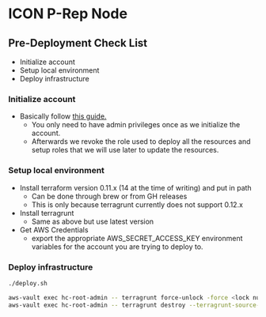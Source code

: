 
# ICON P-Rep Node 

## Pre-Deployment Check List 

- Initialize account
- Setup local environment 
- Deploy infrastructure 


### Initialize account

- Basically follow [this guide.](https://docs.cloudposse.com/reference-architectures/cold-start/)
    - You only need to have admin privileges once as we initialize the account.  
    - Afterwards we revoke the role used to deploy all the resources and setup roles that we will use later to update 
    the resources.

### Setup local environment 

- Install terraform version 0.11.x (14 at the time of writing) and put in path 
    - Can be done through brew or from GH releases 
    - This is only because terragrunt currently does not support 0.12.x
- Install terragrunt 
    - Same as above but use latest version 
- Get AWS Credentials 
    - export the appropriate AWS_SECRET_ACCESS_KEY environment variables for the account you are trying to deploy to. 

### Deploy infrastructure 

```bash
./deploy.sh 
```


```bash
aws-vault exec hc-root-admin -- terragrunt force-unlock -force <lock number>
aws-vault exec hc-root-admin -- terragrunt destroy --terragrunt-source-update
```

